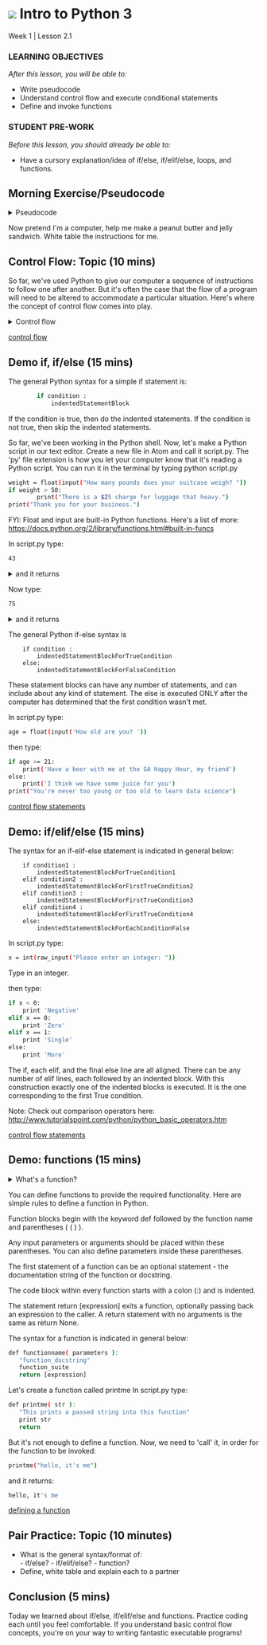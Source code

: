 # ![](https://ga-dash.s3.amazonaws.com/production/assets/logo-9f88ae6c9c3871690e33280fcf557f33.png) Intro to Python 3
Week 1 | Lesson 2.1

### LEARNING OBJECTIVES
*After this lesson, you will be able to:*
- Write pseudocode
- Understand control flow and execute conditional statements
- Define and invoke functions

### STUDENT PRE-WORK
*Before this lesson, you should already be able to:*
- Have a cursory explanation/idea of if/else, if/elif/else, loops, and functions.

## Morning Exercise/Pseudocode

<details>
<summary>
Pseudocode
</summary>
```bash
An informal but explicit description of the steps we want our computer to follow. It's intended for human reading rather than machine reading. To ensure that the computer skips over the psuedocode when reading your script, mark it
as a comment. In Python, a comment is designated by the # sign.
```
</details>

Now pretend I'm a computer, help me make a peanut butter and jelly sandwich. White table the instructions for me.


## Control Flow: Topic (10 mins)

So far, we've used Python to give our computer a sequence of instructions to follow one after another. But it's often
the case that the flow of a program will need to be altered to accommodate a particular situation. Here's where the concept of control flow comes into play.

<details>
<summary>
Control flow
</summary>
```bash
Statements that enable a program to execute different sequences of instructions based on the case at hand. This essentially allows the program to "choose" an appropriate course of action.
```
</details>

[control flow](http://www.codeproject.com/Articles/663666/Python-Basics-Understanding-The-Flow-Control-State)


<a name="if, if/else"></a>
## Demo if, if/else (15 mins)
The general Python syntax for a simple if statement is:
```bash
        if condition :
            indentedStatementBlock

```

If the condition is true, then do the indented statements. If the condition
is not true, then skip the indented statements.

So far, we've been working in the Python shell. Now, let's make a Python script in our text editor. Create a new file in Atom and call it script.py. The 'py' file extension is how you let
your computer know that it's reading a Python script. You can run it in the terminal by typing python script.py

```bash
weight = float(input("How many pounds does your suitcase weigh? "))
if weight > 50:
        print("There is a $25 charge for luggage that heavy.")
print("Thank you for your business.")
```
FYI: Float and input are built-in Python functions. Here's a list of more: https://docs.python.org/2/library/functions.html#built-in-funcs

In script.py type:
```bash
43
```
<details>
<summary>
and it returns
</summary>
```bash
Thank you for your business.
```
</details>


Now type:
```bash
75
```
<details>
<summary>
and it returns
</summary>
```bash
There is a $25 charge for luggage that heavy.
Thank you for your business.
```
</details>


The general Python if-else syntax is

        if condition :
            indentedStatementBlockForTrueCondition
        else:
            indentedStatementBlockForFalseCondition

These statement blocks can have any number of statements, and can include
about any kind of statement. The else is executed ONLY after the computer has determined that the first condition
wasn't met.

In script.py type:
```bash
age = float(input('How old are you? '))
```

then type:
```bash
if age >= 21:
    print('Have a beer with me at the GA Happy Hour, my friend')
else:
    print('I think we have some juice for you')
print("You're never too young or too old to learn data science")
```

[control flow statements](http://anh.cs.luc.edu/python/hands-on/3.1/handsonHtml/ifstatements.html)


<a name="if/elif/else"></a>
## Demo: if/elif/else (15 mins)
The syntax for an if-elif-else statement is indicated in general below:

        if condition1 :
            indentedStatementBlockForTrueCondition1
        elif condition2 :
            indentedStatementBlockForFirstTrueCondition2
        elif condition3 :
            indentedStatementBlockForFirstTrueCondition3
        elif condition4 :
            indentedStatementBlockForFirstTrueCondition4
        else:
            indentedStatementBlockForEachConditionFalse

In script.py type:
```bash
x = int(raw_input("Please enter an integer: "))
```

Type in an integer.

then type:
```bash
if x < 0:
    print 'Negative'
elif x == 0:
    print 'Zero'
elif x == 1:
    print 'Single'
else:
    print 'More'
```
The if, each elif, and the final else line are all aligned. There can be any number
of elif lines, each followed by an indented block. With this construction exactly
one of the indented blocks is executed. It is the one corresponding to the first
True condition.

Note: Check out comparison operators here: http://www.tutorialspoint.com/python/python_basic_operators.htm

[control flow statements](http://anh.cs.luc.edu/python/hands-on/3.1/handsonHtml/ifstatements.html)

<a name="functions"></a>
## Demo: functions (15 mins)
<details>
<summary>
What's a function?
</summary>
```bash
Think of a function as a small program inside a program. The basic idea is that we write a sequence of statements and then give that sequence a name.
```
</details>

You can define functions to provide the required functionality. Here are simple rules to define a function in Python.

Function blocks begin with the keyword def followed by the function name and parentheses ( ( ) ).

Any input parameters or arguments should be placed within these parentheses. You can also define parameters inside these parentheses.

The first statement of a function can be an optional statement - the documentation string of the function or docstring.

The code block within every function starts with a colon (:) and is indented.

The statement return [expression] exits a function, optionally passing back an expression to the caller. A return statement with no arguments is the same as return None.


The syntax for a function is indicated in general below:
```bash
def functionname( parameters ):
   "function_docstring"
   function_suite
   return [expression]
```

Let's create a function called printme
In script.py type:
```bash
def printme( str ):
   "This prints a passed string into this function"
   print str
   return
```

But it's not enough to define a function. Now, we need to 'call' it, in order for the function to be invoked:
```bash
printme("hello, it's me")
```

and it returns:
```bash
hello, it's me
```

[defining a function](http://www.tutorialspoint.com/python/python_functions.htm)

<a name="ind-practice"></a>
## Pair Practice: Topic (10 minutes)
- What is the general syntax/format of:  
        -  if/else?
        -  if/elif/else?
        - function?
- Define, white table and explain each to a partner

<a name="conclusion"></a>
## Conclusion (5 mins)
Today we learned about if/else, if/elif/else and functions. Practice coding each until you
feel comfortable. If you understand basic control flow concepts, you're on your way to writing
fantastic executable programs!
